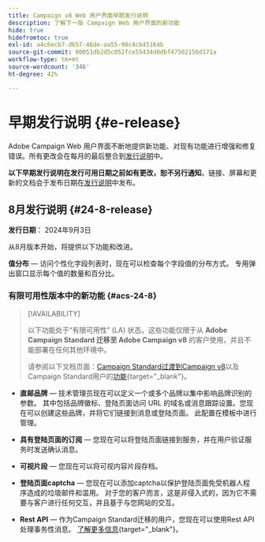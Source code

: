 ```yaml
---
title: Campaign v8 Web 用户界面早期发行说明
description: 了解下一版 Campaign Web 用户界面的新功能
hide: true
hidefromtoc: true
exl-id: a4c6ecb7-d657-46de-aa55-90c4cb45164b
source-git-commit: 00051db2d5c052fce55434d8dbf47502156d171a
workflow-type: tm+mt
source-wordcount: '346'
ht-degree: 42%

---
```


# 早期发行说明 {#e-release}

Adobe Campaign Web 用户界面不断地提供新功能、对现有功能进行增强和修复错误。所有更改会在每月的最后整合到[发行说明](release-notes.md)中。

**以下早期发行说明在发行可用日期之前如有更改，恕不另行通知**。链接、屏幕和更新的文档会于发布日期在[发行说明](release-notes.md)中发布。

## 8月发行说明 {#24-8-release}

**发行日期**： 2024年9月3日

从8月版本开始，将提供以下功能和改进。

**值分布** — 访问个性化字段列表时，现在可以检查每个字段值的分布方式。 专用弹出窗口显示每个值的数量和百分比。


### 有限可用性版本中的新功能 {#acs-24-8}

>[!AVAILABILITY]
>
>以下功能处于“有限可用性” (LA) 状态。这些功能仅限于从 **Adobe Campaign Standard 迁移至 Adobe Campaign v8** 的客户使用，并且不能部署在任何其他环境中。
>
>请参阅以下文档页面：[Campaign Standard过渡到Campaign v8](../rn/acs-migration.md)以及Campaign Standard用户的[功能](https://experienceleague.adobe.com/docs/experience-cloud/campaign/campaign-standard-migration-home.html?lang=zh-hans){target="_blank"}。

* **直邮品牌** — 技术管理员现在可以定义一个或多个品牌以集中影响品牌识别的参数。 其中包括品牌徽标、登陆页面访问 URL 的域名或消息跟踪设置。您现在可以创建这些品牌，并将它们链接到消息或登陆页面。 此配置在模板中进行管理。

* **具有登陆页面的订阅** — 您现在可以将登陆页面链接到服务，并在用户验证服务时发送确认消息。

* **可视片段** — 您现在可以将可视内容片段存档。

* **登陆页面captcha** — 您现在可以添加captcha以保护登陆页面免受机器人程序造成的垃圾邮件和滥用。 对于您的客户而言，这是非侵入式的，因为它不需要与客户进行任何交互，并且基于与您网站的交互。

* **Rest API** — 作为Campaign Standard迁移的用户，您现在可以使用Rest API处理事务性消息。 [了解更多信息](https://experienceleague.adobe.com/docs/experience-cloud/campaign/apis/get-started-apis.html?lang=zh-hans){target="_blank"}。

